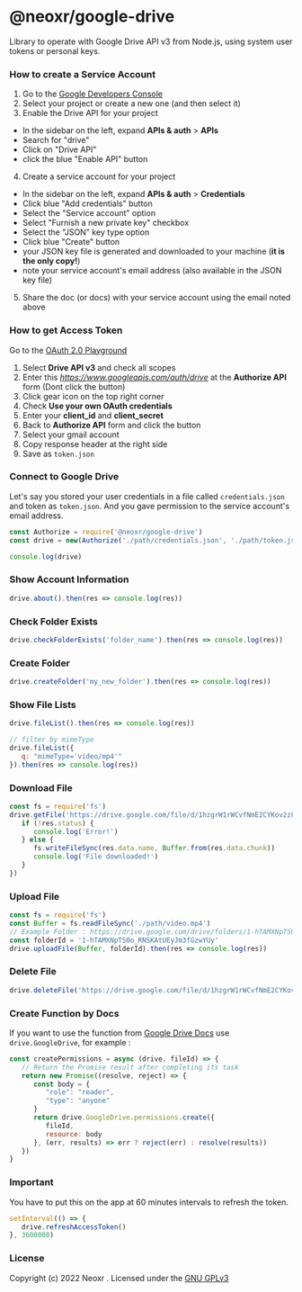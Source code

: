 # @neoxr/google-drive

Library to operate with Google Drive API v3 from Node.js, using system user tokens or personal keys.

### How to create a Service Account

1. Go to the [Google Developers Console](https://console.developers.google.com/project)
2. Select your project or create a new one (and then select it)
3. Enable the Drive API for your project

- In the sidebar on the left, expand **APIs & auth** > **APIs**
- Search for "drive"
- Click on "Drive API"
- click the blue "Enable API" button

4. Create a service account for your project

- In the sidebar on the left, expand **APIs & auth** > **Credentials**
- Click blue "Add credentials" button
- Select the "Service account" option
- Select "Furnish a new private key" checkbox
- Select the "JSON" key type option
- Click blue "Create" button
- your JSON key file is generated and downloaded to your machine (**it is the only copy!**)
- note your service account's email address (also available in the JSON key file)

5. Share the doc (or docs) with your service account using the email noted above

### How to get Access Token

Go to the [OAuth 2.0 Playground](https://developers.google.com/oauthplayground)

1. Select **Drive API v3** and check all scopes
2. Enter this _https://www.googleapis.com/auth/drive_ at the **Authorize API** form (Dont click the button)
3. Click gear icon on the top right corner
4. Check **Use your own OAuth credentials**
5. Enter your **client_id** and **client_secret**
6. Back to **Authorize API** form and click the button
7. Select your gmail account
8. Copy response header at the right side
9. Save as `token.json`

### Connect to Google Drive

Let's say you stored your user credentials in a file called `credentials.json` and token as `token.json`. And you gave permission to the service account's email address.

```js
const Authorize = require('@neoxr/google-drive')
const drive = new(Authorize('./path/credentials.json', './path/token.json'))

console.log(drive)
```

### Show Account Information

```js
drive.about().then(res => console.log(res))
```

### Check Folder Exists

```js
drive.checkFolderExists('folder_name').then(res => console.log(res))
```

### Create Folder

```js
drive.createFolder('my_new_folder').then(res => console.log(res))
```

### Show File Lists

```js
drive.fileList().then(res => console.log(res))

// filter by mimeType
drive.fileList({
   q: "mimeType='video/mp4'"
}).then(res => console.log(res))
```

### Download File

```js
const fs = require('fs')
drive.getFile('https://drive.google.com/file/d/1hzgrW1rWCvfNmE2CYKov2z8zmzOzSGfq/view?usp=drivesdk').then(res => {
   if (!res.status) {
      console.log('Error!')
   } else {
      fs.writeFileSync(res.data.name, Buffer.from(res.data.chunk))
      console.log('File downloaded!')
   }
})
```

### Upload File

```js
const fs = require('fs')
const Buffer = fs.readFileSync('./path/video.mp4')
// Example Folder : https://drive.google.com/drive/folders/1-hTAMXNpTS0o_RNSKAtUEyJm3fGzwYUy
const folderId = '1-hTAMXNpTS0o_RNSKAtUEyJm3fGzwYUy'
drive.uploadFile(Buffer, folderId).then(res => console.log(res))
```

### Delete File

```js
drive.deleteFile('https://drive.google.com/file/d/1hzgrW1rWCvfNmE2CYKov2z8zmzOzSGfq/view?usp=drivesdk').then(res => console.log(res))
```

### Create Function by Docs

If you want to use the function from [Google Drive Docs](https://developers.google.com/drive/api/guides/about-sdk) use `drive.GoogleDrive`, for example :

```js
const createPermissions = async (drive, fileId) => {
   // Return the Promise result after completing its task
   return new Promise((resolve, reject) => {
      const body = {
         "role": "reader",
         "type": "anyone"
      }
      return drive.GoogleDrive.permissions.create({
         fileId,
         resource: body
      }, (err, results) => err ? reject(err) : resolve(results))
   })
}
```

### Important

You have to put this on the app at 60 minutes intervals to refresh the token.

```js
setInterval(() => {
   drive.refreshAccessToken()
}, 3600000) 
```

### License
Copyright (c) 2022 Neoxr . Licensed under the [GNU GPLv3](https://github.com/neoxr/google-drive/blob/master/LICENSE)